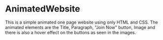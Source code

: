 # AnimatedWebsite
This is a simple animated one page website using only HTML and CSS. The animated elements are the Title, Paragraph, "Join Now" button, Image and there is also a hover effect on the buttons as seen in the images.
